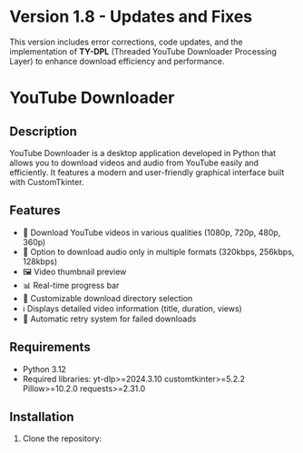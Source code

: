 
# Version 1.8 - Updates and Fixes

This version includes error corrections, code updates, and the implementation of **TY-DPL** (Threaded YouTube Downloader Processing Layer) to enhance download efficiency and performance.


# YouTube Downloader

## Description
YouTube Downloader is a desktop application developed in Python that allows you to download videos and audio from YouTube easily and efficiently. It features a modern and user-friendly graphical interface built with CustomTkinter.

## Features
- 🎥 Download YouTube videos in various qualities (1080p, 720p, 480p, 360p)
- 🎵 Option to download audio only in multiple formats (320kbps, 256kbps, 128kbps)
- 🖼️ Video thumbnail preview
- 📊 Real-time progress bar
- 📁 Customizable download directory selection
- ℹ️ Displays detailed video information (title, duration, views)
- 🔄 Automatic retry system for failed downloads

## Requirements
- Python 3.12
- Required libraries:
yt-dlp>=2024.3.10
customtkinter>=5.2.2
Pillow>=10.2.0
requests>=2.31.0

## Installation
1. Clone the repository:
